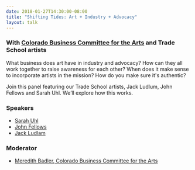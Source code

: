 ```yaml
---
date: 2018-01-27T14:30:00-08:00
title: "Shifting Tides: Art + Industry + Advocacy"
layout: talk
---
```


### With [Colorado Business Committee for the Arts](http://cbca.org/) and Trade School artists

What business does art have in industry and advocacy? How can they all work together to raise awareness for each other? When does it make sense to incorporate artists in the mission? How do you make sure it's authentic? 

Join this panel featuring our Trade School artists, Jack Ludlum, John Fellows and Sarah Uhl. We’ll explore how this works.

### Speakers
- [Sarah Uhl](http://sarahuhl.com/)
- [John Fellows](http://johnfellowsart.com/)
- [Jack Ludlam](http://www.jackludlam.com/)

### Moderator
- [Meredith Badler, Colorado Business Committee for the Arts](http://cbca.org/)
